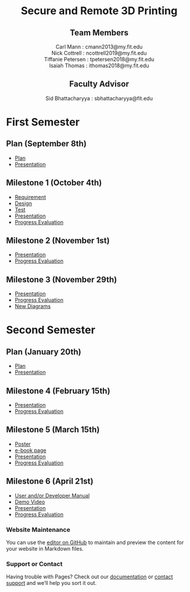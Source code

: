 <h1 align="center"> Secure and Remote 3D Printing </h1>
<h2 align="center"> Team Members </h2>
<div align="center"> Carl Mann : cmann2013@my.fit.edu </div>
<div align="center"> Nick Cottrell : ncottrell2019@my.fit.edu </div>
<div align="center"> Tiffanie Petersen : tpetersen2018@my.fit.edu </div>
<div align="center"> Isaiah Thomas : ithomas2018@my.fit.edu </div>
<h2 align="center"> Faculty Advisor </h2>
<div align="center"> Sid Bhattacharyya : sbhattacharyya@fit.edu </div>


# First Semester

## Plan (September 8th)
* [Plan](<Senior Design Project Plan.pdf>)
* [Presentation](<Project Plan Presentation.pdf>)

## Milestone 1 (October 4th)
* [Requirement](<Requirement Document.pdf>)
* [Design](<Design Document.pdf>)
* [Test](<Test Plan.pdf>)
* [Presentation](<Milestone_1_Powerpoint.pdf>)
* [Progress Evaluation](<Milestone Progress Evaluation.pdf>)

## Milestone 2 (November 1st)
* [Presentation](<Milestone_2_Powerpoint.pdf>)
* [Progress Evaluation](<Milestone2.pdf>)

## Milestone 3 (November 29th)
* [Presentation](<Milestone_3_powerpoint.pdf>)
* [Progress Evaluation](<Milestone3.pdf>)
* [New Diagrams](<Milestone3_diagrams.pdf>)


# Second Semester

## Plan (January 20th)
* [Plan](<Semester 2 Senior Design Project Plan.pdf>)
* [Presentation](<Semester 2 Project Plan Presentation.pdf>)

## Milestone 4 (February 15th)
* [Presentation](<Milestone_4_powerpoint.pdf>)
* [Progress Evaluation](<Milestone4.pdf>)

## Milestone 5 (March 15th)
* [Poster](google.com)
* [e-book page](google.com)
* [Presentation](google.com)
* [Progress Evaluation](google.com)

## Milestone 6 (April 21st)
* [User and/or Developer Manual](google.com)
* [Demo Video](google.com)
* [Presentation](google.com)
* [Progress Evaluation](google.com)

### Website Maintenance
You can use the [editor on GitHub](https://github.com/IsaiahST2020/SeniorDesignProject/edit/gh-pages/index.md) to maintain and preview the content for your website in Markdown files.


### Support or Contact

Having trouble with Pages? Check out our [documentation](https://docs.github.com/categories/github-pages-basics/) or [contact support](https://support.github.com/contact) and we’ll help you sort it out.
